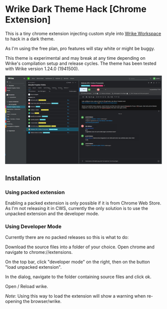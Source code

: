 # Wrike Dark Theme Hack [Chrome Extension]

This is a tiny chrome extension injecting custom style into [Wrike Workspace](http://wrike.com) to hack in a dark theme.

As I'm using the free plan, pro features will stay white or might be buggy.

This theme is experimental and may break at any time depending on Wrike's compilation setup and release cycles.
The theme has been tested with Wrike version 1.24.0 (1941500). 

![Screenshot of the theme](Screenshot.png?raw=true "Screenshot of the theme")

## Installation

### Using packed extension

Enabling a packed extension is only possible if it is from Chrome Web Store.
As I'm not releasing it in CWS, currently the only solution is to use the unpacked extension and the developer mode.

### Using Developer Mode

Currently there are no packed releases so this is what to do:

Download the source files into a folder of your choice. Open chrome and navigate to chrome://extensions.

On the top bar, click "developer mode" on the right, then on the button "load unpacked extension".

In the dialog, navigate to the folder containing source files and click ok. 

Open / Reload wrike.

_Note_: Using this way to load the extension will show a warning when re-opening the browser/wrike.

